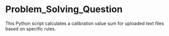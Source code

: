 # Problem_Solving_Question
This Python script calculates a calibration value sum for uploaded text files based on specific rules.
